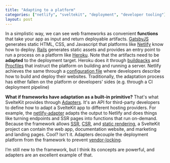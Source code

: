 ```yaml
---
title: "Adapting to a platform"
categories: ["netlify", "sveltekit", "deployment", "developer tooling"]
layout: post
---
```


In a simplistic way,
we can see web frameworks as convenient **functions** that take your app as input and return deployable artifacts.
[GatsbyJS](https://www.gatsbyjs.com/) generates static HTML, CSS, and Javascript that platforms like [Netlify](https://netlify.com) know how to deploy.
[Rails](https://rubyonrails.org/) generates static assets and provides an entry point to run a process on a platform like [Heroku](https://heroku.com).
Note that the artifacts need to be **adapted** to the deployment target.
Heroku does it through [buildpacks](https://devcenter.heroku.com/articles/buildpacks) and [Procfiles](https://devcenter.heroku.com/articles/procfile) that instruct the platform on building and running a server.
Netlify achieves the same through a [configuration file](https://docs.netlify.com/configure-builds/file-based-configuration/) where developers describe how to build and deploy their websites.
Traditionally, the adaptation process has either fallen on the platform or developers’ sides (e.g. through a CI deployment pipeline)

**What if frameworks have adaptation as a built-in primitive?**
That's what SvelteKit provides through [Adapters](https://kit.svelte.dev/docs#adapters).
It's an API for third-party developers to define how to adapt a SvelteKit app to different hosting providers.
For example, the [netlify-adapter](https://github.com/sveltejs/kit/tree/master/packages/adapter-netlify) adapts the output to Netlify and does things like turning endpoints and SSR pages into functions that run on-demand.
Because the framework allows [SSR](https://developers.google.com/web/updates/2019/02/rendering-on-the-web#server-rendering), [CSR](https://developers.google.com/web/updates/2019/02/rendering-on-the-web#csr), and [static rendering](https://developers.google.com/web/updates/2019/02/rendering-on-the-web#static-rendering),
a SvelteKit project can contain the web app, documentation website, and marketing and landing pages.
Cool? Isn't it.
Adapters decouple the deployment platform from the framework to prevent [vendor-locking](/2021/11/08/open-source-vendor-locking).

I’m still new to the framework, but I think its concepts are powerful, and adapters are an excellent example of that.